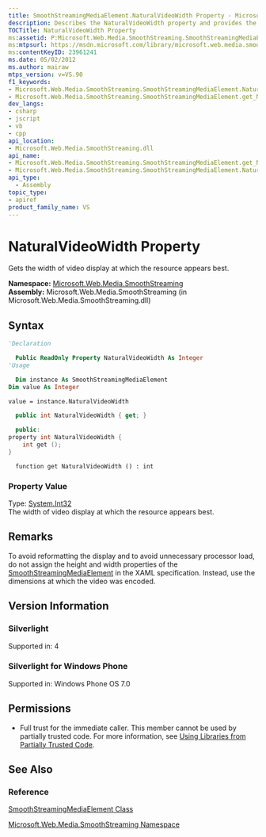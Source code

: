 ```yaml
---
title: SmoothStreamingMediaElement.NaturalVideoWidth Property - Microsoft.Web.Media.SmoothStreaming
description: Describes the NaturalVideoWidth property and provides the property's namespace, assembly, syntax, property value, version information, and permissions.
TOCTitle: NaturalVideoWidth Property
ms:assetid: P:Microsoft.Web.Media.SmoothStreaming.SmoothStreamingMediaElement.NaturalVideoWidth
ms:mtpsurl: https://msdn.microsoft.com/library/microsoft.web.media.smoothstreaming.smoothstreamingmediaelement.naturalvideowidth(v=VS.90)
ms:contentKeyID: 23961241
ms.date: 05/02/2012
ms.author: mairaw
mtps_version: v=VS.90
f1_keywords:
- Microsoft.Web.Media.SmoothStreaming.SmoothStreamingMediaElement.NaturalVideoWidth
- Microsoft.Web.Media.SmoothStreaming.SmoothStreamingMediaElement.get_NaturalVideoWidth
dev_langs:
- csharp
- jscript
- vb
- cpp
api_location:
- Microsoft.Web.Media.SmoothStreaming.dll
api_name:
- Microsoft.Web.Media.SmoothStreaming.SmoothStreamingMediaElement.get_NaturalVideoWidth
- Microsoft.Web.Media.SmoothStreaming.SmoothStreamingMediaElement.NaturalVideoWidth
api_type:
  - Assembly
topic_type:
- apiref
product_family_name: VS
---
```


# NaturalVideoWidth Property

Gets the width of video display at which the resource appears best.

**Namespace:**  [Microsoft.Web.Media.SmoothStreaming](microsoft-web-media-smoothstreaming-namespace_1.md)  
**Assembly:**  Microsoft.Web.Media.SmoothStreaming (in Microsoft.Web.Media.SmoothStreaming.dll)

## Syntax

```vb
'Declaration

  Public ReadOnly Property NaturalVideoWidth As Integer
'Usage

  Dim instance As SmoothStreamingMediaElement
Dim value As Integer

value = instance.NaturalVideoWidth
```

```csharp
  public int NaturalVideoWidth { get; }
```

```cpp
  public:
property int NaturalVideoWidth {
    int get ();
}
```

```jscript
  function get NaturalVideoWidth () : int
```

### Property Value

Type: [System.Int32](https://msdn.microsoft.com/library/td2s409d)  
The width of video display at which the resource appears best.  

## Remarks

To avoid reformatting the display and to avoid unnecessary processor load, do not assign the height and width properties of the [SmoothStreamingMediaElement](smoothstreamingmediaelement-class-microsoft-web-media-smoothstreaming_1.md) in the XAML specification. Instead, use the dimensions at which the video was encoded.

## Version Information

### Silverlight

Supported in: 4  

### Silverlight for Windows Phone

Supported in: Windows Phone OS 7.0  

## Permissions

  - Full trust for the immediate caller. This member cannot be used by partially trusted code. For more information, see [Using Libraries from Partially Trusted Code](https://msdn.microsoft.com/library/8skskf63).

## See Also

### Reference

[SmoothStreamingMediaElement Class](smoothstreamingmediaelement-class-microsoft-web-media-smoothstreaming_1.md)

[Microsoft.Web.Media.SmoothStreaming Namespace](microsoft-web-media-smoothstreaming-namespace_1.md)
